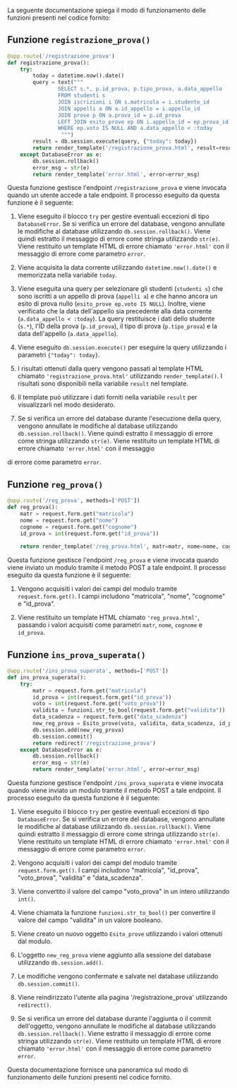 La seguente documentazione spiega il modo di funzionamento delle funzioni presenti nel codice fornito:

## Funzione `registrazione_prova()`
```python
@app.route('/registrazione_prova')
def registrazione_prova():
    try:
        today = datetime.now().date()
        query = text("""
                SELECT s.*, p.id_prova, p.tipo_prova, a.data_appello
                FROM studenti s
                JOIN iscrizioni i ON s.matricola = i.studente_id
                JOIN appelli a ON a.id_appello = i.appello_id
                JOIN prove p ON a.prova_id = p.id_prova 
                LEFT JOIN esito_prove ep ON i.appello_id = ep.prova_id AND s.matricola = ep.studente_id
                WHERE ep.voto IS NULL AND a.data_appello < :today
                 """)
        result = db.session.execute(query, {"today": today})
        return render_template('/registrazione_prova.html', result=result)
    except DatabaseError as e:
        db.session.rollback()
        error_msg = str(e)
        return render_template('error.html', error=error_msg)
```

Questa funzione gestisce l'endpoint `/registrazione_prova` e viene invocata quando un utente accede a tale endpoint. Il processo eseguito da questa funzione è il seguente:

1. Viene eseguito il blocco `try` per gestire eventuali eccezioni di tipo `DatabaseError`. Se si verifica un errore del database, vengono annullate le modifiche al database utilizzando `db.session.rollback()`. Viene quindi estratto il messaggio di errore come stringa utilizzando `str(e)`. Viene restituito un template HTML di errore chiamato `'error.html'` con il messaggio di errore come parametro `error`.

2. Viene acquisita la data corrente utilizzando `datetime.now().date()` e memorizzata nella variabile `today`.

3. Viene eseguita una query per selezionare gli studenti (`studenti s`) che sono iscritti a un appello di prova (`appelli a`) e che hanno ancora un esito di prova nullo (`esito_prove ep.voto IS NULL`). Inoltre, viene verificato che la data dell'appello sia precedente alla data corrente (`a.data_appello < :today`). La query restituisce i dati dello studente (`s.*`), l'ID della prova (`p.id_prova`), il tipo di prova (`p.tipo_prova`) e la data dell'appello (`a.data_appello`).

4. Viene eseguito `db.session.execute()` per eseguire la query utilizzando i parametri `{"today": today}`.

5. I risultati ottenuti dalla query vengono passati al template HTML chiamato `'registrazione_prova.html'` utilizzando `render_template()`. I risultati sono disponibili nella variabile `result` nel template.

6. Il template può utilizzare i dati forniti nella variabile `result` per visualizzarli nel modo desiderato.

7. Se si verifica un errore del database durante l'esecuzione della query, vengono annullate le modifiche al database utilizzando `db.session.rollback()`. Viene quindi estratto il messaggio di errore come stringa utilizzando `str(e)`. Viene restituito un template HTML di errore chiamato `'error.html'` con il messaggio

 di errore come parametro `error`.

## Funzione `reg_prova()`
```python
@app.route('/reg_prova', methods=['POST'])
def reg_prova():
    matr = request.form.get("matricola")
    nome = request.form.get("nome")
    cognome = request.form.get("cognome")
    id_prova = int(request.form.get("id_prova"))
    
    return render_template('/reg_prova.html', matr=matr, nome=nome, cognome=cognome, id_prova=id_prova)
```

Questa funzione gestisce l'endpoint `/reg_prova` e viene invocata quando viene inviato un modulo tramite il metodo POST a tale endpoint. Il processo eseguito da questa funzione è il seguente:

1. Vengono acquisiti i valori dei campi del modulo tramite `request.form.get()`. I campi includono "matricola", "nome", "cognome" e "id_prova".

2. Viene restituito un template HTML chiamato `'reg_prova.html'`, passando i valori acquisiti come parametri `matr`, `nome`, `cognome` e `id_prova`.

## Funzione `ins_prova_superata()`
```python
@app.route('/ins_prova_superata', methods=['POST'])
def ins_prova_superata():
    try:
        matr = request.form.get("matricola")
        id_prova = int(request.form.get("id_prova"))
        voto = int(request.form.get("voto_prova"))
        validita = funzioni.str_to_bool(request.form.get("validita"))
        data_scadenza = request.form.get("data_scadenza")
        new_reg_prova = Esito_prove(voto, validita, data_scadenza, id_prova, matr)
        db.session.add(new_reg_prova)
        db.session.commit()
        return redirect('/registrazione_prova')
    except DatabaseError as e:
        db.session.rollback() 
        error_msg = str(e)
        return render_template('error.html', error=error_msg)
```

Questa funzione gestisce l'endpoint `/ins_prova_superata` e viene invocata quando viene inviato un modulo tramite il metodo POST a tale endpoint. Il processo eseguito da questa funzione è il seguente:

1. Viene eseguito il blocco `try` per gestire eventuali eccezioni di tipo `DatabaseError`. Se si verifica un errore del database, vengono annullate le modifiche al database utilizzando `db.session.rollback()`. Viene quindi estratto il messaggio di errore come stringa utilizzando `str(e)`. Viene restituito un template HTML di errore chiamato `'error.html'` con il messaggio di errore come parametro `error`.

2. Vengono acquisiti i valori dei campi del modulo tramite `request.form.get()`. I campi includono "matricola", "id_prova", "voto_prova", "validita" e "data_scadenza".

3. Viene convertito il valore del campo "voto_prova" in un intero utilizzando `int()`.

4. Viene chiamata la funzione `funzioni.str_to_bool()` per convertire il valore del campo "validita" in un valore booleano.

5. Viene creato un nuovo oggetto `Esito_prove` utilizzando i valori ottenuti dal modulo.

6. L'oggetto `new_reg_prova` viene aggiunto alla sessione del database utilizzando `db.session.add()`.

7. Le modifiche vengono confermate e salvate nel database utilizzando `db.session.commit()`.

8. Viene reindirizzato l'utente alla pagina '/registrazione_prova' utilizzando `redirect()`.

9. Se si verifica un errore del database durante l'aggiunta o il commit dell'oggetto, vengono annullate le modifiche al database utilizzando `db.session.rollback()`.
   Viene  estratto il messaggio di errore come stringa utilizzando `str(e)`. 
   Viene restituito un template HTML di errore chiamato `'error.html'` con il messaggio di errore come parametro `error`.

Questa documentazione fornisce una panoramica sul modo di funzionamento delle funzioni presenti nel codice fornito.